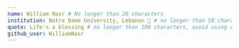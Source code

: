 ```yaml
---
name: William Nasr # No longer than 28 characters
institution: Notre Dame University, Lebanon 🚩 # no longer than 58 characters
quote: Life's a blessing # no longer than 100 characters, avoid using quotes(") to guarantee the format remains the same.
github_user: WilliamNasr
---
```

